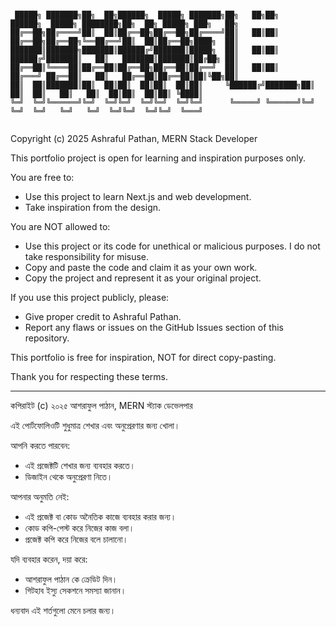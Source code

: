 ```plaintext

 █████╗ ███████╗██╗  ██╗██████╗  █████╗ ███████╗██╗   ██╗██╗     ██████╗  █████╗ ████████╗██╗  ██╗ █████╗ ███╗   ██╗
██╔══██╗██╔════╝██║  ██║██╔══██╗██╔══██╗██╔════╝██║   ██║██║     ██╔══██╗██╔══██╗╚══██╔══╝██║  ██║██╔══██╗████╗  ██║
███████║███████╗███████║██████╔╝███████║█████╗  ██║   ██║██║     ██████╔╝███████║   ██║   ███████║███████║██╔██╗ ██║
██╔══██║╚════██║██╔══██║██╔══██╗██╔══██║██╔══╝  ██║   ██║██║     ██╔═══╝ ██╔══██║   ██║   ██╔══██║██╔══██║██║╚██╗██║
██║  ██║███████║██║  ██║██║  ██║██║  ██║██║     ╚██████╔╝███████╗██║     ██║  ██║   ██║   ██║  ██║██║  ██║██║ ╚████║
╚═╝  ╚═╝╚══════╝╚═╝  ╚═╝╚═╝  ╚═╝╚═╝  ╚═╝╚═╝      ╚═════╝ ╚══════╝╚═╝     ╚═╝  ╚═╝   ╚═╝   ╚═╝  ╚═╝╚═╝  ╚═╝╚═╝  ╚═══╝
                                                                                                                                                                                     

```

Copyright (c) 2025 Ashraful Pathan, MERN Stack Developer

This portfolio project is open for learning and inspiration purposes only.

You are free to:
- Use this project to learn Next.js and web development.
- Take inspiration from the design.

You are NOT allowed to:
- Use this project or its code for unethical or malicious purposes. I do not take responsibility for misuse.
- Copy and paste the code and claim it as your own work.
- Copy the project and represent it as your original project.

If you use this project publicly, please:
- Give proper credit to Ashraful Pathan.
- Report any flaws or issues on the GitHub Issues section of this repository.

This portfolio is free for inspiration, NOT for direct copy-pasting.

Thank you for respecting these terms.

---

কপিরাইট (c) ২০২৫ আশরাফুল পাঠান, MERN স্ট্যাক ডেভেলপার

এই পোর্টফোলিওটি শুধুমাত্র শেখার এবং অনুপ্রেরণার জন্য খোলা।

আপনি করতে পারবেন:
- এই প্রজেক্টটি শেখার জন্য ব্যবহার করতে।
- ডিজাইন থেকে অনুপ্রেরণা নিতে।

আপনার অনুমতি নেই:
- এই প্রজেক্ট বা কোড অনৈতিক কাজে ব্যবহার করার জন্য।
- কোড কপি-পেস্ট করে নিজের কাজ বলা।
- প্রজেক্ট কপি করে নিজের বলে চালানো।

যদি ব্যবহার করেন, দয়া করে:
- আশরাফুল পাঠান কে ক্রেডিট দিন।
- গিটহাব ইস্যু সেকশনে সমস্যা জানান।

ধন্যবাদ এই শর্তগুলো মেনে চলার জন্য।